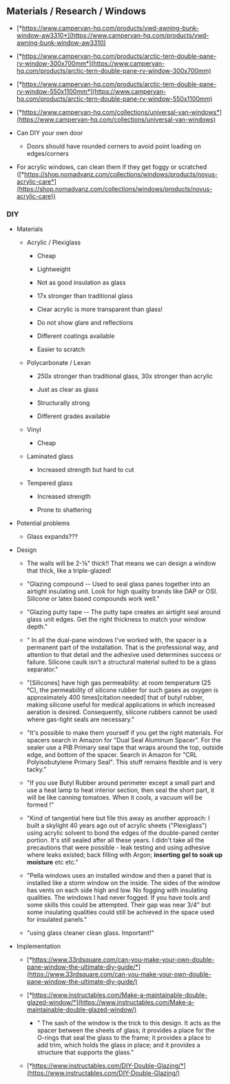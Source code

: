 ## Materials / Research / Windows

-   [*https://www.campervan-hq.com/products/vwd-awning-bunk-window-aw3310*](https://www.campervan-hq.com/products/vwd-awning-bunk-window-aw3310)

-   [*https://www.campervan-hq.com/products/arctic-tern-double-pane-rv-window-300x700mm*](https://www.campervan-hq.com/products/arctic-tern-double-pane-rv-window-300x700mm)

-   [*https://www.campervan-hq.com/products/arctic-tern-double-pane-rv-window-550x1100mm*](https://www.campervan-hq.com/products/arctic-tern-double-pane-rv-window-550x1100mm)

-   [*https://www.campervan-hq.com/collections/universal-van-windows*](https://www.campervan-hq.com/collections/universal-van-windows)

-   Can DIY your own door

    -   Doors should have rounded corners to avoid point loading on edges/corners

-   For acrylic windows, can clean them if they get foggy or scratched ([*https://shop.nomadvanz.com/collections/windows/products/novus-acrylic-care*](https://shop.nomadvanz.com/collections/windows/products/novus-acrylic-care))

### DIY

-   Materials

    -   Acrylic / Plexiglass

        -   Cheap

        -   Lightweight

        -   Not as good insulation as glass

        -   17x stronger than traditional glass

        -   Clear acrylic is more transparent than glass!

        -   Do not show glare and reflections

        -   Different coatings available

        -   Easier to scratch

    -   Polycarbonate / Lexan

        -   250x stronger than traditional glass, 30x stronger than acrylic

        -   Just as clear as glass

        -   Structurally strong

        -   Different grades available

    -   Vinyl

        -   Cheap

    -   Laminated glass

        -   Increased strength but hard to cut

    -   Tempered glass

        -   Increased strength

        -   Prone to shattering

-   Potential problems

    -   Glass expands???

-   Design

    -   The walls will be 2-⅛" thick!! That means we can design a window that thick, like a triple-glazed!

    -   "Glazing compound -- Used to seal glass panes together into an airtight insulating unit. Look for high quality brands like DAP or OSI. Silicone or latex based compounds work well."

    -   "Glazing putty tape -- The putty tape creates an airtight seal around glass unit edges. Get the right thickness to match your window depth."

    -   " In all the dual-pane windows I\'ve worked with, the spacer is a permanent part of the installation. That is the professional way, and attention to that detail and the adhesive used determines success or failure. Silicone caulk isn\'t a structural material suited to be a glass separator."

    -   "\[Silicones\] have high gas permeability: at room temperature (25 °C), the permeability of silicone rubber for such gases as oxygen is approximately 400 times\[citation needed\] that of butyl rubber, making silicone useful for medical applications in which increased aeration is desired. Consequently, silicone rubbers cannot be used where gas-tight seals are necessary."

    -   "It\'s possible to make them yourself if you get the right materials. For spacers search in Amazon for \"Dual Seal Aluminum Spacer\". For the sealer use a PIB Primary seal tape that wraps around the top, outside edge, and bottom of the spacer. Search in Amazon for \"CRL Polyisobutylene Primary Seal\". This stuff remains flexible and is very tacky."

    -   "If you use Butyl Rubber around perimeter except a small part and use a heat lamp to heat interior section, then seal the short part, it will be like canning tomatoes. When it cools, a vacuum will be formed !"

    -   "Kind of tangential here but file this away as another approach: I built a skylight 40 years ago out of acrylic sheets (\"Plexiglass\") using acrylic solvent to bond the edges of the double-paned center portion. It\'s still sealed after all these years. I didn\'t take all the precautions that were possible - leak testing and using adhesive where leaks existed; back filling with Argon; **inserting gel to soak up moisture** etc etc."

    -   "Pella windows uses an installed window and then a panel that is installed like a storm window on the inside. The sides of the window has vents on each side high and low. No fogging with insulating qualities. The windows I had never fogged. If you have tools and some skills this could be attempted. Their gap was near 3/4\" but some insulating qualities could still be achieved in the space used for insulated panels."

    -   "using glass cleaner clean glass. Important!"

-   Implementation

    -   [*https://www.33rdsquare.com/can-you-make-your-own-double-pane-window-the-ultimate-diy-guide/*](https://www.33rdsquare.com/can-you-make-your-own-double-pane-window-the-ultimate-diy-guide/)

    -   [*https://www.instructables.com/Make-a-maintainable-double-glazed-window/*](https://www.instructables.com/Make-a-maintainable-double-glazed-window/)

        -   " The sash of the window is the trick to this design. It acts as the spacer between the sheets of glass; it provides a place for the O-rings that seal the glass to the frame; it provides a place to add trim, which holds the glass in place; and it provides a structure that supports the glass."

    -   [*https://www.instructables.com/DIY-Double-Glazing/*](https://www.instructables.com/DIY-Double-Glazing/)


